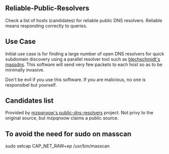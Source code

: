 ## Reliable-Public-Resolvers

Check a list of hosts (candidates) for reliable public DNS resolvers. Reliable means responding correctly to queries.

## Use Case

Initial use case is for finding a large number of open DNS resolvers for quick subdomain discovery using a parallel resolver tool such as [blechschmidt's massdns](https://github.com/blechschmidt/massdns).  This software will send very few packets to each host so as to be minimally invasive.

Don't be evil if you use this software.  If you are malicious, no one is responsibel but yourself.

## Candidates list

Provided by [mzpqnxow's public-dns-resolvers](https://github.com/mzpqnxow/public-dns-resolvers) project.  Not privy to the original source, but mzpqnxow claims a public source.

## To avoid the need for sudo on masscan

sudo setcap CAP_NET_RAW+ep /usr/bin/masscan